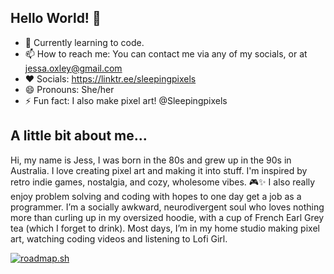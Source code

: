 ## Hello World! 👋
- 🌱 Currently learning to code.
- 📫 How to reach me: You can contact me via any of my socials, or at jessa.oxley@gmail.com
- ❤️ Socials: https://linktr.ee/sleepingpixels
- 😄 Pronouns: She/her
- ⚡ Fun fact: I also make pixel art! @Sleepingpixels

## A little bit about me...
Hi, my name is Jess, I was born in the 80s and grew up in the 90s in Australia. I love creating pixel art and making it into stuff. I'm inspired by retro indie games, nostalgia, and cozy, wholesome vibes. 🎮✨ I also really enjoy problem solving and coding with hopes to one day get a job as a programmer. I’m a socially awkward, neurodivergent soul who loves nothing more than curling up in my oversized hoodie, with a cup of French Earl Grey tea (which I forget to drink). Most days, I’m in my home studio making pixel art, watching coding videos and listening to Lofi Girl.

<!--
**roxire/Roxire** is a ✨ _special_ ✨ repository because its `README.md` (this file) appears on your GitHub profile.

Here are some ideas to get you started:

- 🔭 I’m currently working on ...
- 🌱 I’m currently on the roadmap to becoming a software developer.
- 👯 I’m looking to collaborate on ...
- 🤔 I’m looking for help with ...
- 💬 Ask me about ...
- 📫 How to reach me: You can contact me via any of my socials, or at jessa.oxley@gmail.com
- 😄 Pronouns: She/her
- ⚡ Fun fact: I also make pixel art! 
-->
[![roadmap.sh](https://roadmap.sh/card/wide/65f99cc3adfe42161730c407?variant=dark)](https://roadmap.sh)
